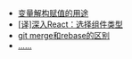 - [变量解构赋值的用途](https://github.com/ybning/blog/issues/17)
- [[译]深入React：选择组件类型](https://github.com/ybning/blog/issues/16)
- [git merge和rebase的区别](https://github.com/ybning/blog/issues/15)
- [......](https://github.com/ybning/blog/issues)

	

